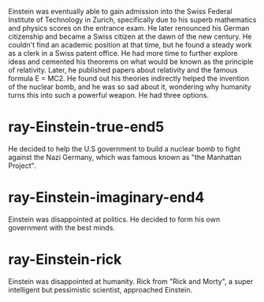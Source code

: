Einstein was eventually able to gain admission into the Swiss Federal Institute of Technology in Zurich, specifically due to his superb mathematics and physics scores on the entrance exam. He later renounced his German citizenship and became a Swiss citizen at the dawn of the new century. He couldn't find an academic position at that time, but he found a steady work as a clerk in a Swiss patent office. He had more time to further explore ideas and  cemented his theorems on what would be known as the principle of relativity. Later, he published papers about relativity and the famous formula E = MC2.
He found out his theories indirectly helped the invention of the nuclear bomb, and he was so sad about it, wondering why humanity turns this into such a powerful weapon. He had three options.

# ray-Einstein-true-end5
He decided to help the U.S government to build a nuclear bomb to fight against the Nazi Germany, which was famous known as "the Manhattan Project".

# ray-Einstein-imaginary-end4
Einstein was disappointed at politics. He decided to form his own government with the best minds.

# ray-Einstein-rick
Einstein was disappointed at humanity. Rick from "Rick and Morty", a super intelligent but pessimistic scientist, approached Einstein.
